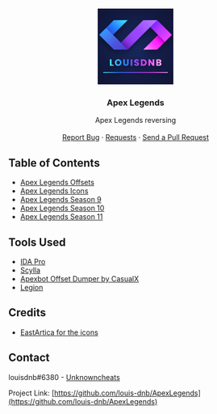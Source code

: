 <!-- PROJECT LOGO -->

<br />
<p align="center">
  <a href="https://github.com/louis-dnb/ApexLegends/">
    <img src="./logo.png" alt="Logo" width="150" height="150">
  </a>

  <h3 align="center">Apex Legends</h3>

  <p align="center">
    Apex Legends reversing
    <br />
    <br />
    <a href="https://github.com/louis-dnb/ApexLegends/issues">Report Bug</a>
    ·
    <a href="https://github.com/louis-dnb/ApexLegends/issues">Requests</a>
    ·
    <a href="https://github.com/louis-dnb/ApexLegends/pulls">Send a Pull Request</a>
  </p>
</p>



<!-- TABLE OF CONTENTS -->
## Table of Contents

* [Apex Legends Offsets](https://github.com/louis-dnb/ApexLegends/tree/main/Offsets)
* [Apex Legends Icons](https://github.com/louis-dnb/ApexLegends/tree/main/Icons)
* [Apex Legends Season 9](https://github.com/louis-dnb/ApexLegends/tree/main/Season%209)
* [Apex Legends Season 10](https://github.com/louis-dnb/ApexLegends/tree/main/Season%2010)
* [Apex Legends Season 11](https://github.com/louis-dnb/ApexLegends/tree/main/Season%2011)

## Tools Used
* [IDA Pro](https://www.hex-rays.com/ida-pro/)
* [Scylla](https://github.com/NtQuery/Scylla)
* [Apexbot Offset Dumper by CasualX](https://github.com/CasualX/apexbot/tree/master/offsets)
* [Legion](https://wiki.modme.co/wiki/apps/Legion.html)

## Credits
* [EastArtica for the icons](https://github.com/EastArctica)

<!-- CONTACT -->
## Contact

louisdnb#6380 - [Unknowncheats](https://www.unknowncheats.me/forum/members/3816071.html)

Project Link: [https://github.com/louis-dnb/ApexLegends](https://github.com/louis-dnb/ApexLegends)






<!-- MARKDOWN LINKS & IMAGES -->
<!-- https://www.markdownguide.org/basic-syntax/#reference-style-links -->
[forks-shield]: https://img.shields.io/github/forks/roshanlam/ReadMeTemplate?style=for-the-badge
[forks-url]: https://github.com/louis-dnb/ApexLegends/network/members
[stars-shield]: https://img.shields.io/github/stars/roshanlam/ReadMeTemplate?style=for-the-badge
[stars-url]: https://github.com/louis-dnb/ApexLegends/stargazers
[issues-shield]: https://img.shields.io/github/issues/roshanlam/ReadMeTemplate?style=for-the-badge
[issues-url]: https://github.com/roshanlam/ReadMeTemplate/issues
